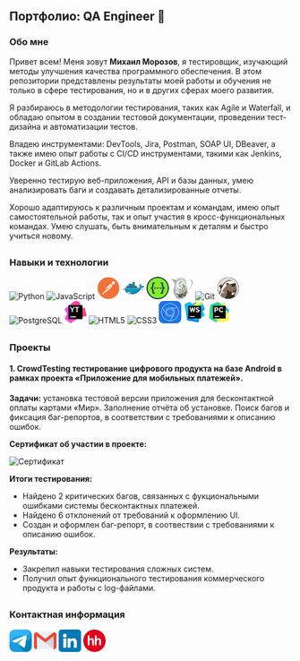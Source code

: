 ## Портфолио: QA Engineer 👋


### Обо мне
Привет всем! Меня зовут **Михаил Морозов**, я тестировщик, изучающий методы улучшения качества программного обеспечения. В этом репозитории представлены результаты моей работы и обучения не только в сфере тестирования, но и в других сферах моего развития.

Я разбираюсь в методологии тестирования, таких как Agile и Waterfall, и обладаю опытом в создании тестовой документации, проведении тест-дизайна и автоматизации тестов.

Владею инструментами: DevTools, Jira, Postman, SOAP UI, DBeaver, а также имею опыт работы с CI/CD инструментами, такими как Jenkins, Docker и GitLab Actions.

Уверенно тестирую веб-приложения, API и базы данных, умею анализировать баги и создавать детализированные отчеты.

Хорошо адаптируюсь к различным проектам и командам, имею опыт самостоятельной работы, так и опыт участия в кросс-функциональных командах. Умею слушать, быть внимательным к деталям и быстро учиться новому.

## 

### Навыки и технологии

<p align="left">
    <img src="https://cdn.jsdelivr.net/gh/devicons/devicon/icons/python/python-original.svg" alt="Python" width="40" height="40"/>
    <img src="https://cdn.jsdelivr.net/gh/devicons/devicon/icons/javascript/javascript-original.svg" alt="JavaScript" width="40" height="40"/>
    <img src="https://github.com/devicons/devicon/blob/master/icons/postman/postman-original.svg" alt="Postman" width="40" height="40"/>
    <img src="https://github.com/devicons/devicon/blob/master/icons/docker/docker-original.svg" alt="Docker" width="40" height="40"/>
    <img src="https://github.com/devicons/devicon/blob/master/icons/swagger/swagger-original.svg" alt="Swagger" width="40" height="40"/>
    <img src="https://github.com/sevenler/software/blob/master/charles/icon/charles_icon.svg?ysclid=m7iyo5flgz295929126" alt="Charles Proxy" width="40" height="40"/>
    <img src="https://cdn.jsdelivr.net/gh/devicons/devicon/icons/git/git-original.svg" alt="Git" width="40" height="40"/>
    <img src="https://github.com/devicons/devicon/blob/master/icons/dbeaver/dbeaver-original.svg" alt="DBeaver" width="40" height="40"/>
    <img src="https://upload.wikimedia.org/wikipedia/commons/2/29/Postgresql_elephant.svg" alt="PostgreSQL" width="40" height="40"/>
    <img src="https://github.com/JetBrains/logos/blob/master/web/youtrack/youtrack.svg?ysclid=m7iypurv5o859765198" alt="YouTrack" width="40" height="40"/>
    <img src="https://cdn.jsdelivr.net/gh/devicons/devicon/icons/html5/html5-original.svg" alt="HTML5" width="40" height="40"/>
    <img src="https://cdn.jsdelivr.net/gh/devicons/devicon/icons/css3/css3-original.svg" alt="CSS3" width="40" height="40"/>
    <img src="https://github.com/ChromeDevTools/devtools-logo/blob/master/logos/svg/chrome-devtools-square-128.svg" alt="Chrome DevTools" width="40" height="40"/>
    <img src="https://github.com/devicons/devicon/blob/master/icons/webstorm/webstorm-original.svg" alt="WebStorms" width="40" height="40"/>
    <img src="https://github.com/devicons/devicon/blob/master/icons/pycharm/pycharm-original.svg" alt="PyCharm" width="40" height="40"/>
</p>

## 

<!--
### Сертификаты
-->

## 

### Проекты
#### 1. CrowdTesting тестирование цифрового продукта на базе Android в рамках проекта «Приложение для мобильных платежей».
**Задачи:**  установка тестовой версии приложения для бесконтактной оплаты картами «Мир». Заполнение отчёта об установке. Поиск багов и фиксация баг-репортов, в соответствии с требованиями к описанию ошибок.
<!--
**Основные требования (user story):**

- Пользователи могут создавать, редактировать и удалять задачи с привязкой к проектам.
- Визуальное отображение статуса задач на доске проектов.
- Возможность комментирования задач и их интеграции с Google Calendar для отслеживания дедлайнов.
- Функционал уведомлений для командных участников о изменениях в задачах.

**Проведенные работы:**

- Анализ требований, изучение спецификации.
- Разработка тест-кейсов для smoke, функционального и регрессионного тестирования.
- Проведение ручного тестирования веб-интерфейса.
- Проведение тестирования API для создания и редактирования задач с использованием Postman и Swagger.
- Тестирование производительности с помощью JMeter.

**Документация:**

- Составил чек-листы для регрессионного тестирования.
- Написал тестовые кейсы для функционального тестирования.
- Провел анализ и отчетность по найденным дефектам.

**Инструменты:**

- Jira для управления задачами.
- TestRail для составления тест-кейсов и отчетности.
- Postman и SOAP UI для тестирования API.
- JMeter для тестирования производительности.

-->
**Сертификат об участии в проекте:**

<p align="left">
    <img src="https://github.com/mihaSpb/mihaSpb/blob/assets/Sertificats/Morozov%20Mihail%20Sergeevich%20sert1.jpg" alt="Сертификат" width="120" height="80"/>
</p>
        
**Итоги тестирования:**

- Найдено 2 критических багов, связанных с фукциональными ошибками системы бесконтактных платежей.
- Найдено 6 отклонений от требований к оформлению UI.
- Создан и оформлен баг-репорт, в соотвествии с требованиями к описанию ошибок.

**Результаты:**

- Закрепил навыки тестирования сложных систем.
- Получил опыт функционального тестирования коммерческого продукта и работы с log-файлами.

<!--
#### 2. CrowdTesting тестирование мобильного приложения для бесконтактных платежей на базе Android.
**Задачи:**  установка тестовой версии приложения для бесконтактной оплаты картами «Мир». Заполнение отчёта об установке. Поиск багов и фиксация баг-репортов, в соответствии с требованиями к описанию ошибок.

**Основные требования (user story):**

- Пользователи могут создавать, редактировать и удалять задачи с привязкой к проектам.
- Визуальное отображение статуса задач на доске проектов.
- Возможность комментирования задач и их интеграции с Google Calendar для отслеживания дедлайнов.
- Функционал уведомлений для командных участников о изменениях в задачах.

**Проведенные работы:**

- Анализ требований, изучение спецификации.
- Разработка тест-кейсов для smoke, функционального и регрессионного тестирования.
- Проведение ручного тестирования веб-интерфейса.
- Проведение тестирования API для создания и редактирования задач с использованием Postman и Swagger.
- Тестирование производительности с помощью JMeter.

**Документация:**

- Составил чек-листы для регрессионного тестирования.
- Написал тестовые кейсы для функционального тестирования.
- Провел анализ и отчетность по найденным дефектам.

**Инструменты:**

- Jira для управления задачами.
- TestRail для составления тест-кейсов и отчетности.
- Postman и SOAP UI для тестирования API.
- JMeter для тестирования производительности.

**Сертификат об участии в проекте:**

<p align="left">
    <img src="https://github.com/mihaSpb/mihaSpb/blob/assets/Sertificats/Morozov%20Mihail%20Sergeevich%20sert2.jpg" alt="Сертификат" width="120" height="80"/>
</p>
        
**Итоги тестирования:**

- Найдено 2 критических багов, связанных с фукциональными ошибками системы бесконтактных платежей.
- Найдено 6 отклонений от требований к оформлению UI.
- Создан и оформлен баг-репорт, в соотвествии с требованиями к описанию ошибок.

**Результаты:**

- Получил практический опыт функционального тестирования коммерческого продукта.
- Закрепил навыки работы с log-файлами и составлении тестовой документации.
-->

##

### Контактная информация

[<img src="https://github.com/mihaSpb/mihaSpb/blob/assets/icons/telegram.png" alt="Telegram" width="40" height="40">](https://t.me/Mi6Mute)
[<img src="https://github.com/mihaSpb/mihaSpb/blob/assets/icons/gmail.png" alt="Email" width="40" height="40">](mailto:mihaspb2007@gmail.com)
[<img src="https://github.com/mihaSpb/mihaSpb/blob/assets/icons/linkedin.png" alt="LinkedIn" width="40" height="40">]()
[<img src="https://github.com/mihaSpb/mihaSpb/blob/assets/icons/min-hh-red.png" alt="HH.ru" width="40" height="40">]()




<!--
**mihaSpb/mihaSpb** is a ✨ _special_ ✨ repository because its `README.md` (this file) appears on your GitHub profile.

Here are some ideas to get you started:

- 🔭 I’m currently working on ...
- 🌱 I’m currently learning ...
- 👯 I’m looking to collaborate on ...
- 🤔 I’m looking for help with ...
- 💬 Ask me about ...
- 📫 How to reach me: ...
- 😄 Pronouns: ...
- ⚡ Fun fact: ...
-->
